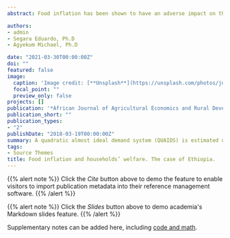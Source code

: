 ```yaml
---
abstract: Food inflation has been shown to have an adverse impact on the welfare of households, especially net-buyers of food commodities in developing countries. This study investigates the effects of households’ socioeconomic and demographic characteristics on households’ welfare after food inflation. Welfare is the monetary compensation needed to restore a household to its pre-food inflation level of utility. A quadratic almost ideal demand system (QUAIDS) is estimated using five food groups; then the compensated price elasticities derived are used to compute the welfare values for each household. The study uses the Ethiopian household survey data collected jointly by International Maize and Wheat Improvement Center (CIMMYT), Mexico and Ethiopian Institute of Agricultural Research (EIAR) in 2009/2010. The study shows that low dependency ratio and increases in land holdings significantly improves households' welfare after food inflation. [Click to see publication](https://www.internationalscholarsjournals.org/print.php?article=food-inflation-and-households)

authors:
- admin
- Segara Eduardo, Ph.D
- Agyekum Michael, Ph.D

date: "2021-03-30T00:00:00Z"
doi: ""
featured: false
image:
  caption: 'Image credit: [**Unsplash**](https://unsplash.com/photos/jdD8gXaTZsc)'
  focal_point: ""
  preview_only: false
projects: []
publication: '*African Journal of Agricultural Economics and Rural Development, 1*(1)'
publication_short: ""
publication_types:
- "2"
publishDate: "2018-03-19T00:00:00Z"
summary: A quadratic almost ideal demand system (QUAIDS) is estimated using five food groups to investigate the effects of households’ socioeconomic and demographic characteristics on households’ welfare after food inflation. The study shows that low dependency ratio and increases in land holdings significantly improves households' welfare after food inflation.
tags:
- Source Themes
title: Food inflation and households’ welfare. The case of Ethiopia.
---
```


{{% alert note %}}
Click the *Cite* button above to demo the feature to enable visitors to import publication metadata into their reference management software.
{{% /alert %}}

{{% alert note %}}
Click the *Slides* button above to demo academia's Markdown slides feature.
{{% /alert %}}

Supplementary notes can be added here, including [code and math](https://sourcethemes.com/academic/docs/writing-markdown-latex/).


